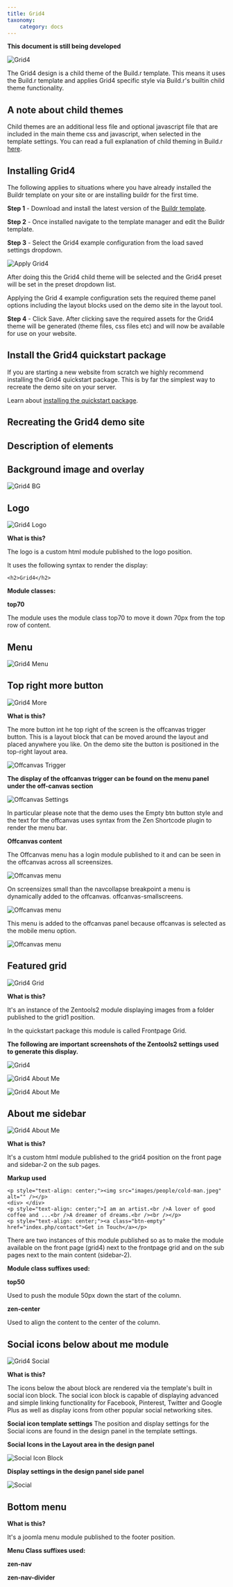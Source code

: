```yaml
---
title: Grid4
taxonomy:
    category: docs
---
```


**This document is still being developed** 

<img src="http://www.joomlabamboo.com/images/new/grid4/grid4-responsive.jpg" alt="Grid4" />

The Grid4 design is a child theme of the Build.r template. This means it uses the Build.r template and applies Grid4 specific style via Build.r's builtin child theme functionality.

## A note about child themes
Child themes are an additional less file and optional javascript file that are included in the main theme css and javascript, when selected in the template settings. You can read a full explanation of child theming in Build.r <a href="../style/using-child-themes">here</a>.


## Installing Grid4

The following applies to situations where you have already installed the Buildr template on your site or are installing buildr for the first time.

**Step 1** - Download and install the latest version of the <a href="http://www.joomlabamboo.com/downloads/template-downloads?param=buildr">Buildr template</a>.

**Step 2** - Once installed navigate to the template manager and edit the Buildr template.

**Step 3** - Select the Grid4 example configuration from the load saved settings dropdown.

![Apply Grid4](apply-grid4.gif)

After doing this the Grid4 child theme will be selected and the Grid4 preset will be set in the preset dropdown list.

Applying the Grid 4 example configuration sets the required theme panel options including the layout blocks used on the demo site in the layout tool.

**Step 4** - Click Save. After clicking save the required assets for the Grid4 theme will be generated (theme files, css files etc) and will now be available for use on your website.


## Install the Grid4 quickstart package

If you are starting a new website from scratch we highly recommend installing the Grid4 quickstart package. This is by far the simplest way to recreate the demo site on your server.

Learn about <a href="http://docs.joomlabamboo.com/getting-started/how-to-install-a-joomla-3-quickstart-package">installing the quickstart package</a>.


## Recreating the Grid4 demo site

## Description of elements

## Background image and overlay

![Grid4 BG](grid4-bg.jpg)

## Logo

![Grid4 Logo](grid4-logo.jpg)

**What is this?**

The logo is a custom html module published to the logo position.

It uses the following syntax to render the display:

	<h2>Grid4</h2>

**Module classes:**

**top70**
  
The module uses the module class top70 to move it down 70px from the top row of content.

## Menu

![Grid4 Menu](grid4-menu.jpg)

## Top right more button

![Grid4 More](grid4-more-button.jpg)

**What is this?**

The more button int he top right of the screen is the offcanvas trigger button. This is a layout block that can be moved around the layout and placed anywhere you like. On the demo site the button is positioned in the top-right layout area.

![Offcanvas Trigger](offcanvas-trigger.png)


**The display of the offcanvas trigger can be found on the menu panel under the off-canvas section**
 
![Offcanvas Settings](off-canvas-settings.png)

In particular please note that the demo uses the Empty btn button style and the text for the offcanvas uses syntax from the Zen Shortcode plugin to render the menu bar.

**Offcanvas content**

The Offcanvas menu has a login module published to it and can be seen in the offcanvas across all screensizes.

![Offcanvas menu](offcanvas-desktop.jpg)


On screensizes small than the navcollapse breakpoint a menu is dynamically added to the offcanvas. 
offcanvas-smallscreens.

![Offcanvas menu](offcanvas-smallscreens.jpg)

This menu is added to the offcanvas panel because offcanvas is selected as the mobile menu option.

![Offcanvas menu](offcanvas-menu.png)

## Featured grid

![Grid4 Grid](grid4-featured-grid.jpg)

**What is this?**

It's an instance of the Zentools2 module displaying images from a folder published to the grid1 position.

In the quickstart package this module is called Frontpage Grid.

**The following are important screenshots of the Zentools2 settings used to generate this display.**

![Grid4 ](grid-layout.png)

![Grid4 About Me](grid-options.png)

![Grid4 About Me](grid-content.png)


## About me sidebar

![Grid4 About Me](grid4-about.jpg)


**What is this?**

It's a custom html module published to the grid4 position on the front page and sidebar-2 on the sub pages.

**Markup used**

	<p style="text-align: center;"><img src="images/people/cold-man.jpeg" alt="" /></p>
	<div> </div>
	<p style="text-align: center;">I am an artist.<br />A lover of good coffee and ...<br />A dreamer of dreams.<br /><br /></p>
	<p style="text-align: center;"><a class="btn-empty" href="index.php/contact">Get in Touch</a></p>

There are two instances of this module published so as to make the module available on the front page  (grid4) next to the frontpage grid and on the sub pages next to the main content (sidebar-2).

**Module class suffixes used:**

**top50**

Used to push the module 50px down the start of the column.

**zen-center**

Used to align the content to the center of the column.


## Social icons below about me module

![Grid4 Social](grid4-social.jpg)

**What is this?**

The icons below the about block are rendered via the template's built in social icon block. The social icon block is capable of displaying advanced and simple linking functionality for Facebook, Pinterest, Twitter and Google Plus as well as display icons from other popular social networking sites.

**Social icon template settings**
The position and display settings for the Social icons are found in the design panel in the template settings.

**Social Icons in the Layout area in the design panel**

![Social Icon Block](social-icons-block.png)

**Display settings in the design panel side panel**

![Social](social-settings.png)

## Bottom menu

**What is this?**

It's a joomla menu module published to the footer position.

**Menu Class suffixes used:**

**zen-nav**

**zen-nav-divider**
